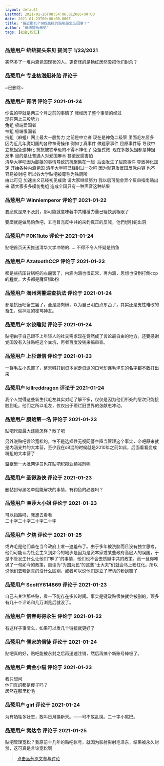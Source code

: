 ```yaml
---
layout: default
Lastmod: 2021-01-26T08:54:06.012086+00:00
date: 2021-01-23T00:00:00.000Z
title: "最近那几个985高校的贴吧是怎么回事？"
author: "统统提头来见"
tags: [社会,粉红]
---
```



### 品葱用户 **统统提头来见** 提问于 1/23/2021
    
突然多了一堆内涵党国现状的人。更奇怪的是艳红居然没把他们封杀？
    
                

### 品葱用户 **专业核潜艇补胎** 评论于 
        
~已删除~
        
                

### 品葱用户 **宵明** 评论于 2021-01-24
        
你说的早就是两三个月之前的事情了 我经历了整个事情的经过  
现在网上三股势力  
兔蛆 极端爱国者  
神蛆 极端恨国者  
抗蛆（麻蛆）网上最大一股势力 之前是中立者 现在是神兔二级管 里面毛左居多  
因为近几年魔幻国的各种神奇操作 例如丁真事件 做题家事件 屈原事件等 导致中立抗蛆急速神化 抗抗被铁拳砸的不得不神化了 兔蛆式微  现在多数兔蛆都是神蛆反串 目的是让普通人对爱国麻木 甚至反感害怕  
清华大学吧因为腚姐的事情导致抗抗聚集在一起  后面发生了屈原事件 导致神化加速 开始各种内涵党国 清华大学吧已经封过一次吧 因为就算发反国反党内容 也不容易被封吧 所以各大学贴吧被尊称为铁厕所  
由此可见 加速主义已经初见成效 请大家继续努力 我以后可能会弄个反串指南贴出来 请大家多多模仿兔蛆 造成全国只有一种声音这种结果
        
                

### 品葱用户 **Winniemperor** 评论于 2021-01-22
        
要麽就是來不及封，那可能就意味著中共維穩力量已經快到極限了  
  
要麽就是做局釣魚吧，五毛冒充反中共的來釣真正的反賊，他們想引蛇出洞
        
                

### 品葱用户 **P0K1luto** 评论于 2021-01-24
        
贴吧首页天天推送清华大学冲塔的……不得不令人怀疑是钓鱼
        
                

### 品葱用户 **AzatoothCCP** 评论于 2021-01-23
        
都是些抗压背锅吧的左逼罢了，内涵内涵也很正常，再内涵，思想也没到打倒ccp的程度，大多都是魔怔腊b粉
        
                

### 品葱用户 **满州网警巡查执法** 评论于 2021-01-24
        
都是抗压吧畜生罢了，全是腊肉粉，以为自己明白点东西了，其实还是支性难改的畜生，偷神友的梗骂神友。
        
                

### 品葱用户 **水饺睡觉** 评论于 2021-01-24
        
贴吧由于自己跟不上年轻人的社交需求现在竟然成了言论最自由的地方。还要感谢党国没有入驻贴吧这个粪坑，再者百度没钱来搞审查。
        
                

### 品葱用户 **上杉谦信** 评论于 2021-01-23
        
一群毛左小鬼罢了，整天喊打到资本家走资派的口号却连毛泽东的名字都不敢打出来
        
                

### 品葱用户 **killreddragon** 评论于 2021-01-24
        
我个人觉得这些新生代毛左其实对毛了解不多，仅仅是因为他们所处的层次只能接触到毛。他们之所以毛左，仅仅出于砸烂旧世界的张献忠冲动。
        
                

### 品葱用户 **膜蛤第一名** 评论于 2021-01-23
        
贴吧尺度最大还能怎样？散了吧  
  
另外说贴吧言论宽松的，怕不是选择性无视网警空降当管理这个事实，帝吧原来就是内涵支共的大本营，至少我在d8混的时候就是2010年之前如此，后面看看变成粉蛆的大本营了  
  
监狱里一大批网评员也在贴吧积攒业绩减刑呢
        
                

### 品葱用户 **圣锹游侠** 评论于 2021-01-23
        
删帖封号黑名单就能解决的事情，有钓鱼的必要吗？
        
                

### 品葱用户 **涣莎大小姐** 评论于 2021-01-23
        
可以指路吗，我想去看看  
二十字二十字二十字二十字
        
                

### 品葱用户 **夕烧** 评论于 2021-01-25
        
或许毛是他们盖在当今政府上唯一遮羞布了。由于多年被洗脑而且没有独立思考，他们可能认为社会主义到如今的地步是因为是资本家或某些政府高层人的误国，于是不管发生什么让他们“麻了”的事情，他们也不会去质疑中共的政策。而一旦你嘲讽了一句如今的政策，自诩为“为国为民”的这些“士大夫”们就会马上粉红化。所以说他们去粉蛆真的没什么区别，或者可以说他们是立了牌坊的粉蛆罢了
        
                

### 品葱用户 **ScottY614869** 评论于 2021-01-23
        
自己去关注那些贴，看一下能存在多长时间。事实是键政贴很快就会被删的，顶多有几十个评论和几万浏览后就没了。
        
                

### 品葱用户 **信春哥得永生** 评论于 2021-01-22
        
有这样子事情么，如果可以发几个链接就更好了
        
                

### 品葱用户 **儒家的信徒** 评论于 2021-01-24
        
贴吧真的好，贴吧能被永封之后再迅速注销，然后再搞个新账号棒极了。
        
                

### 品葱用户 **黄金小猫** 评论于 2021-01-23
        
我只想问  
他们真的都是傻子吗？  
居然在那里粉毛
        
                

### 品葱用户 **girl** 评论于 2021-01-24
        
为有牺牲多壮志，敢叫日月换新天。——可不敢乱换。二十字小尾巴。
        
                

### 品葱用户 **窝达令** 评论于 2021-01-25
        
贴吧管理宽松？我原前十几年的贴吧帐号，就因为影射影射毛泽东，结果被永久封禁，这可真是言论宽松啊
        
                





> [点击品葱原文参与讨论](https://pincong.rocks/question/35788)

